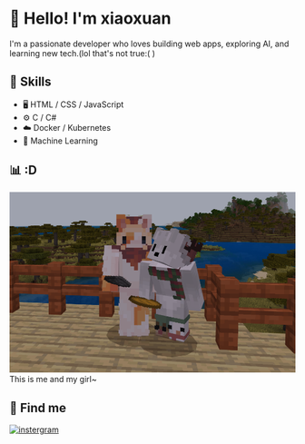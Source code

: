 # 👋 Hello! I'm xiaoxuan

I'm a passionate developer who loves building web apps, exploring AI, and learning new tech.(lol that's not true:( )

## 🚀 Skills
- 🖥️ HTML / CSS / JavaScript
- ⚙️ C / C#
- ☁️ Docker / Kubernetes
- 🧠 Machine Learning

## 📊 :D
![my dear~](https://raw.githubusercontent.com/xuanjgcarryyou/xuanjgcarryyou/main/image.png)
This is me and my girl~
## 🔗 Find me
[![instergram](https://www.instagram.com/wei._.8.25/)](https://www.instagram.com/wei._.8.25/)
